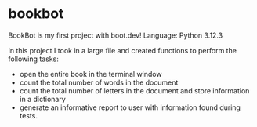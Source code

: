 # bookbot
BookBot is my first project with boot.dev! 
Language: Python 3.12.3

In this project I took in a large file and created functions to perform the following tasks:
- open the entire book in the terminal window
- count the total number of words in the document
- count the total number of letters in the document and store information in a dictionary
- generate an informative report to user with information found during tests. 
